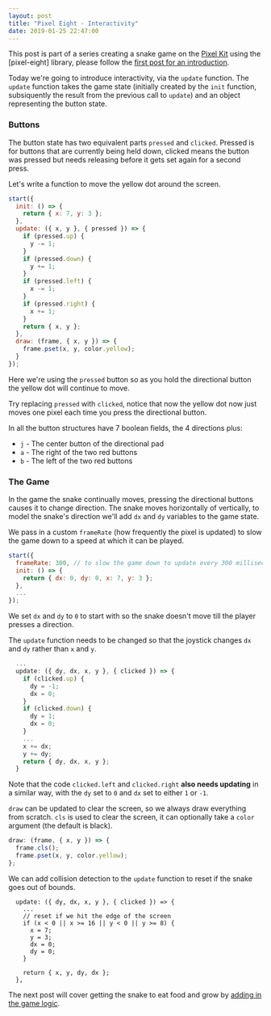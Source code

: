 ```yaml
---
layout: post
title: "Pixel Eight - Interactivity"
date: 2019-01-25 22:47:00
---
```


This post is part of a series creating a snake game on the [Pixel Kit][pixel-kit] using the [pixel-eight] library, please follow the [first post for an introduction][previous].

Today we're going to introduce interactivity, via the `update` function. The `update` function takes the game state (initially created by the `init` function, subsiquently the result from the previous call to `update`) and an object representing the button state.

### Buttons

The button state has two equivalent parts `pressed` and `clicked`. Pressed is for buttons that are currently being held down, clicked means the button was pressed but needs releasing before it gets set again for a second press.

Let's write a function to move the yellow dot around the screen.

```js
start({
  init: () => {
    return { x: 7, y: 3 };
  },
  update: ({ x, y }, { pressed }) => {
    if (pressed.up) {
      y -= 1;
    }
    if (pressed.down) {
      y += 1;
    }
    if (pressed.left) {
      x -= 1;
    }
    if (pressed.right) {
      x += 1;
    }
    return { x, y };
  },
  draw: (frame, { x, y }) => {
    frame.pset(x, y, color.yellow);
  }
});
```

Here we're using the `pressed` button so as you hold the directional button the yellow dot will continue to move.

Try replacing `pressed` with `clicked`, notice that now the yellow dot now just moves one pixel each time you press the directional button.

In all the button structures have 7 boolean fields, the 4 directions plus:

- `j` - The center button of the directional pad
- `a` - The right of the two red buttons
- `b` - The left of the two red buttons

### The Game

In the game the snake continually moves, pressing the directional buttons causes it to change direction. The snake moves horizontally of vertically, to model the snake's direction we'll add `dx` and `dy` variables to the game state.

We pass in a custom `frameRate` (how frequently the pixel is updated) to slow the game down to a speed at which it can be played.

```js
start({
  frameRate: 300, // to slow the game down to update every 300 milliseconds
  init: () => {
    return { dx: 0, dy: 0, x: 7, y: 3 };
  },
  ...
});
```

We set `dx` and `dy` to `0` to start with so the snake doesn't move till the player presses a direction.

The `update` function needs to be changed so that the joystick changes `dx` and `dy` rather than `x` and `y`.

```js
  ...
  update: ({ dy, dx, x, y }, { clicked }) => {
    if (clicked.up) {
      dy = -1;
      dx = 0;
    }
    if (clicked.down) {
      dy = 1;
      dx = 0;
    }
    ...
    x += dx;
    y += dy;
    return { dy, dx, x, y };
  }
```

Note that the code `clicked.left` and `clicked.right` **also needs updating** in a similar way, with the `dy` set to `0` and `dx` set to either `1` or `-1`.

`draw` can be updated to clear the screen, so we always draw everything from scratch. `cls` is used to clear the screen, it can optionally take a `color` argument (the default is black).

```js
draw: (frame, { x, y }) => {
  frame.cls();
  frame.pset(x, y, color.yellow);
};
```

We can add collision detection to the `update` function to reset if the snake goes out of bounds.

```
  update: ({ dy, dx, x, y }, { clicked }) => {
    ...
    // reset if we hit the edge of the screen
    if (x < 0 || x >= 16 || y < 0 || y >= 8) {
      x = 7;
      y = 3;
      dx = 0;
      dy = 0;
    }

    return { x, y, dy, dx };
  },
```

The next post will cover getting the snake to eat food and grow by [adding in the game logic][next].

[previous]: /2019/01/24/pixel-eight
[next]: /2019/01/28/pixel-eight-3
[pixel-eight-1]: https://github.com/thaggie/pixel-eight
[pixel-kit]: https://kano.me/store/us/products/pixel-kit
